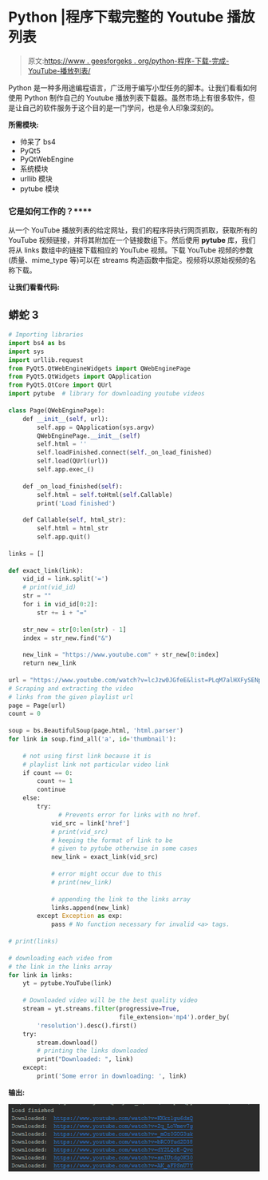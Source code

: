 # Python |程序下载完整的 Youtube 播放列表

> 原文:[https://www . geesforgeks . org/python-程序-下载-完成-YouTube-播放列表/](https://www.geeksforgeeks.org/python-program-to-download-complete-youtube-playlist/)

Python 是一种多用途编程语言，广泛用于编写小型任务的脚本。让我们看看如何使用 Python 制作自己的 Youtube 播放列表下载器。虽然市场上有很多软件，但是让自己的软件服务于这个目的是一门学问，也是令人印象深刻的。

**所需模块:**

*   帅呆了 bs4
*   PyQt5
*   PyQtWebEngine
*   系统模块
*   urllib 模块
*   pytube 模块

### **它是如何工作的**？****

从一个 YouTube 播放列表的给定网址，我们的程序将执行网页抓取，获取所有的 YouTube 视频链接，并将其附加在一个链接数组下。然后使用 **pytube** 库，我们将从 links 数组中的链接下载相应的 YouTube 视频。下载 YouTube 视频的参数(质量、mime_type 等)可以在 streams 构造函数中指定。视频将以原始视频的名称下载。

**让我们看看代码:**

## 蟒蛇 3

```py
# Importing libraries
import bs4 as bs
import sys
import urllib.request
from PyQt5.QtWebEngineWidgets import QWebEnginePage
from PyQt5.QtWidgets import QApplication
from PyQt5.QtCore import QUrl
import pytube  # library for downloading youtube videos

class Page(QWebEnginePage):
    def __init__(self, url):
        self.app = QApplication(sys.argv)
        QWebEnginePage.__init__(self)
        self.html = ''
        self.loadFinished.connect(self._on_load_finished)
        self.load(QUrl(url))
        self.app.exec_()

    def _on_load_finished(self):
        self.html = self.toHtml(self.Callable)
        print('Load finished')

    def Callable(self, html_str):
        self.html = html_str
        self.app.quit()

links = []

def exact_link(link):
    vid_id = link.split('=')
    # print(vid_id)
    str = ""
    for i in vid_id[0:2]:
        str += i + "="

    str_new = str[0:len(str) - 1]
    index = str_new.find("&")

    new_link = "https://www.youtube.com" + str_new[0:index]
    return new_link

url = "https://www.youtube.com/watch?v=lcJzw0JGfeE&list=PLqM7alHXFySENpNgw27MzGxLzNJuC_Kdj"
# Scraping and extracting the video
# links from the given playlist url
page = Page(url)
count = 0

soup = bs.BeautifulSoup(page.html, 'html.parser')
for link in soup.find_all('a', id='thumbnail'):

    # not using first link because it is
    # playlist link not particular video link
    if count == 0:
        count += 1
        continue
    else:
        try:
              # Prevents error for links with no href.
            vid_src = link['href']
            # print(vid_src)
            # keeping the format of link to be
            # given to pytube otherwise in some cases
            new_link = exact_link(vid_src)

            # error might occur due to this
            # print(new_link)

            # appending the link to the links array
            links.append(new_link)
        except Exception as exp:
            pass # No function necessary for invalid <a> tags.

# print(links)

# downloading each video from
# the link in the links array
for link in links:
    yt = pytube.YouTube(link)

    # Downloaded video will be the best quality video
    stream = yt.streams.filter(progressive=True,
                               file_extension='mp4').order_by(
        'resolution').desc().first()
    try:
        stream.download()
        # printing the links downloaded
        print("Downloaded: ", link)
    except:
        print('Some error in downloading: ', link)
```

**输出:**

![](img/6e739a630e35dc0381a410e100aede3c.png)